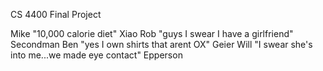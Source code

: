 CS 4400 Final Project

Mike "10,000 calorie diet" Xiao
Rob "guys I swear I have a girlfriend" Secondman
Ben "yes I own shirts that arent OX" Geier
Will "I swear she's into me...we made eye contact" Epperson
